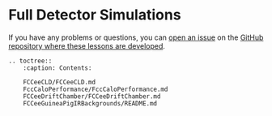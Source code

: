 # Full Detector Simulations


If you have any problems or questions, you can [open an issue][lessons-issues] on the [GitHub repository where these lessons are developed][lessons-repo].


[starterkit]: https://HEP-FCC.github.io/starterkit/
[lessons-issues]: https://github.com/HEP-FCC/starterkit-lessons/issues
[lessons-repo]: https://github.com/HEP-FCC/starterkit-lessons

```{eval-rst}
.. toctree::
    :caption: Contents:

    FCCeeCLD/FCCeeCLD.md
    FccCaloPerformance/FccCaloPerformance.md
    FCCeeDriftChamber/FCCeeDriftChamber.md
    FCCeeGuineaPigIRBackgrounds/README.md

```
